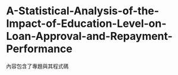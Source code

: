 # A-Statistical-Analysis-of-the-Impact-of-Education-Level-on-Loan-Approval-and-Repayment-Performance
內容包含了專題與其程式碼
